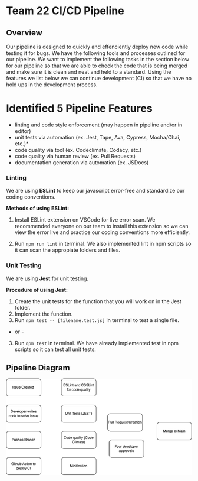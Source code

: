 # Team 22 CI/CD Pipeline

## Overview 

Our pipeline is designed to quickly and effenciently deploy new code while testing it for bugs. We have the following tools and processes outlined for our pipeline.
We want to implement the following tasks in the section below for our pipeline so that we are able to check the code that is being merged and make sure it is clean and neat and held to a standard. Using the features we list below we can continue development (CI) so that we have no hold ups in the development process.

# Identified 5 Pipeline Features
- linting and code style enforcement (may happen in pipeline and/or in editor)
- unit tests via automation (ex. Jest, Tape, Ava, Cypress, Mocha/Chai, etc.)*
- code quality via tool  (ex. Codeclimate, Codacy, etc.)
- code quality via human review (ex. Pull Requests)
- documentation generation via automation (ex. JSDocs)

### Linting
We are using **ESLint** to keep our javascript error-free and standardize our coding conventions.

**Methods of using ESLint:**
1. Install ESLint extension on VSCode for live error scan. We recommended everyone on our team to install this extension so we can view the error live and practice our coding conventions more efficiently.

2. Run `npm run lint` in terminal. We also implemented lint in npm scripts so it can scan the appropiate folders and files.

### Unit Testing
We are using **Jest** for unit testing.

**Procedure of using Jest:**
1. Create the unit tests for the function that you will work on in the Jest folder.
2. Implement the function.
3. Run `npm test -- [filename.test.js]` in terminal to test a single file.
- or -
3. Run `npm test` in terminal. We have already implemented test in npm scripts so it can test all unit tests.

## Pipeline Diagram

![pipeline diagram](admin/../../misc/Pipelinediagram.png "Pipeline Diagram")
